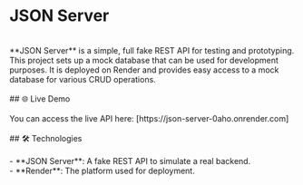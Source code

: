 # JSON Server<br>
<br>
**JSON Server** is a simple, full fake REST API for testing and prototyping. This project sets up a mock database that can be used for development purposes. It is deployed on Render and provides easy access to a mock database for various CRUD operations.<br>
<br>
## 🌐 Live Demo<br>
<br>
You can access the live API here: [https://json-server-0aho.onrender.com]<br>
<br>
## 🛠️ Technologies<br>
<br>
- **JSON Server**: A fake REST API to simulate a real backend.<br>
- **Render**: The platform used for deployment.<br>
